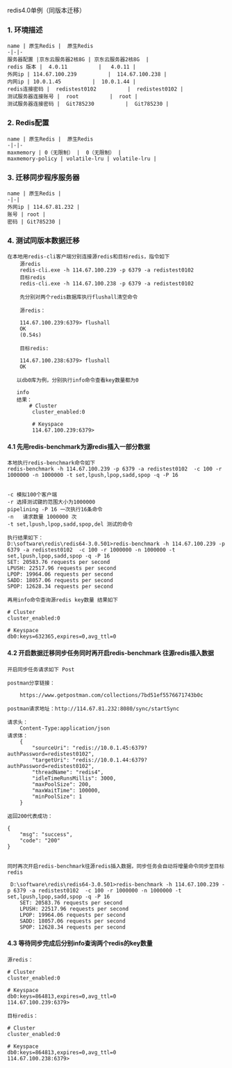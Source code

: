 redis4.0单例（同版本迁移）
### 1. 环境描述 
    name | 原生Redis |  原生Redis
    -|-|-
    服务器配置 |京东云服务器2核8G | 京东云服务器2核8G  |
    redis 版本 |  4.0.11          |   4.0.11 |
    外网ip | 114.67.100.239          |  114.67.100.238 |
    内网ip | 10.0.1.45          |  10.0.1.44 |
    redis连接密码 |  redistest0102          |  redistest0102 |
    测试服务器连接账号 |  root          |  root |
    测试服务器连接密码 |  Git785230          |  Git785230 |
    

### 2. Redis配置 
    name | 原生Redis |  原生Redis
    -|-|-
    maxmemory | 0（无限制） |  0（无限制） |
    maxmemory-policy | volatile-lru | volatile-lru |
    
### 3. 迁移同步程序服务器
    name | 原生Redis | 
    -|-|
    外网ip | 114.67.81.232 |
    账号 | root |
    密码 | Git785230 |
    
### 4. 测试同版本数据迁移
    在本地用redis-cli客户端分别连接源redis和目标redis，指令如下
        源redis
        redis-cli.exe -h 114.67.100.239 -p 6379 -a redistest0102
        目标redis
        redis-cli.exe -h 114.67.100.238 -p 6379 -a redistest0102
        
        先分别对两个redis数据库执行flushall清空命令
        
        源redis：
        
        114.67.100.239:6379> flushall
        OK
        (0.54s)
    
        目标redis:
        
        114.67.100.238:6379> flushall
        OK
       
       以db0库为例，分别执行info命令查看key数量都为0
       
       info
       结果：
           # Cluster
            cluster_enabled:0
        
            # Keyspace
            114.67.100.239:6379>
            
#### 4.1 先用redis-benchmark为源redis插入一部分数据
        
    本地执行redis-benchmark命令如下
    redis-benchmark -h 114.67.100.239 -p 6379 -a redistest0102  -c 100 -r 1000000 -n 1000000 -t set,lpush,lpop,sadd,spop -q -P 16
    
    
    -c 模拟100个客户端
    -r 选择测试键的范围大小为1000000
    pipelining -P 16 一次执行16条命令
    -n   请求数量 1000000 次
    -t set,lpush,lpop,sadd,spop,del 测试的命令
    
    执行结果如下：
    D:\software\redis\redis64-3.0.501>redis-benchmark -h 114.67.100.239 -p 6379 -a redistest0102  -c 100 -r 1000000 -n 1000000 -t set,lpush,lpop,sadd,spop -q -P 16
    SET: 20583.76 requests per second
    LPUSH: 22517.96 requests per second
    LPOP: 19964.06 requests per second
    SADD: 18057.06 requests per second
    SPOP: 12628.34 requests per second
    
    再用info命令查询源redis key数量 结果如下
    
    # Cluster
    cluster_enabled:0
    
    # Keyspace
    db0:keys=632365,expires=0,avg_ttl=0
    
#### 4.2 开启数据迁移同步任务同时再开启redis-benchmark 往源redis插入数据

    开启同步任务请求如下 Post
    
    postman分享链接：
    
        https://www.getpostman.com/collections/7bd51ef5576671743b0c
    
    postman请求地址：http://114.67.81.232:8080/sync/startSync
    
    请求头： 
        Content-Type:application/json
    请求体：
        {
            "sourceUri": "redis://10.0.1.45:6379?authPassword=redistest0102",
            "targetUri": "redis://10.0.1.44:6379?authPassword=redistest0102",
            "threadName": "redis4",
            "idleTimeRunsMillis": 3000,
            "maxPoolSize": 200,
            "maxWaitTime": 100000,
            "minPoolSize": 1
        }
        
    返回200代表成功：
    
    {
        "msg": "success",
        "code": "200"
    }
    
    
    同时再次开启redis-benchmark往源redis插入数据，同步任务会自动将增量命令同步至目标redis
    
     D:\software\redis\redis64-3.0.501>redis-benchmark -h 114.67.100.239 -p 6379 -a redistest0102  -c 100 -r 1000000 -n 1000000 -t set,lpush,lpop,sadd,spop -q -P 16
        SET: 20583.76 requests per second
        LPUSH: 22517.96 requests per second
        LPOP: 19964.06 requests per second
        SADD: 18057.06 requests per second
        SPOP: 12628.34 requests per second


#### 4.3 等待同步完成后分别info查询两个redis的key数量

    源redis：
        
    # Cluster
    cluster_enabled:0
    
    # Keyspace
    db0:keys=864813,expires=0,avg_ttl=0
    114.67.100.239:6379>
    
    目标redis：
    
    # Cluster
    cluster_enabled:0
    
    # Keyspace
    db0:keys=864813,expires=0,avg_ttl=0
    114.67.100.238:6379>